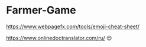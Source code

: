 # Farmer-Game

https://www.webpagefx.com/tools/emoji-cheat-sheet/

https://www.onlinedoctranslator.com/ru/
😉
